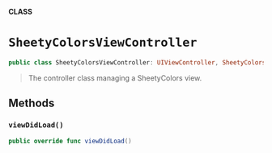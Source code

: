 **CLASS**

# `SheetyColorsViewController`

```swift
public class SheetyColorsViewController: UIViewController, SheetyColorsViewControllerProtocol
```

> The controller class managing a SheetyColors view.

## Methods
### `viewDidLoad()`

```swift
public override func viewDidLoad()
```
